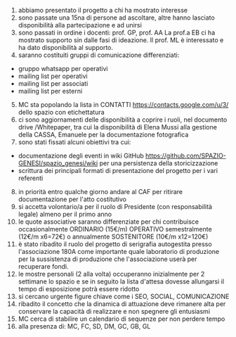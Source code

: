 1) abbiamo presentato il progetto a chi ha mostrato interesse
2) sono passate una 15na di persone ad ascoltare, altre hanno lasciato disponibilità alla partecipazione e ad unirsi
3) sono passati in ordine i docenti: prof. GP, prof. AA La prof.a EB ci ha mostrato supporto sin dalle fasi di ideazione. Il prof. ML è interessato e ha dato disponibilità al supporto.
4) saranno costituiti gruppi di comunicazione differenziati:
- gruppo whatsapp per operativi
- mailing list per operativi 
- mailing list per associati
- mailing list per esterni
5) MC sta popolando la lista in CONTATTI https://contacts.google.com/u/3/ dello spazio con etichettatura
6) ci sono aggiornamenti delle disponibilità a coprire i ruoli, nel documento drive /Whitepaper, tra cui la disponibilità di Elena Mussi alla gestione della CASSA, Emanuele per la documentazione fotografica
7) sono stati fissati alcuni obiettivi tra cui:
- documentazione degli eventi in wiki GitHub https://github.com/SPAZIO-GENESI/spazio_genesi/wiki per una persistenza della storicizzazione
- scrittura dei principali formati di presentazione del progetto per i vari referenti
8) in priorità entro qualche giorno andare al CAF per ritirare documentazione per l'atto costitutivo
9) si accetta volontario/a per il ruolo di Presidente (con responsabilità legale) almeno per il primo anno
10) le quote associative saranno differenziate per chi contribuisce occasionalmente ORDINARIO (15€/m) OPERATIVO semestralmente (12€/m x6=72€) o annualmente SOSTENITORE (10€/m x12=120€)
11) è stato ribadito il ruolo del progetto di serigrafia autogestita presso l'associazione 180A come importante quale laboratorio di produzione per la sussistenza di produzione che l'associazione userà per recuperare fondi.
12) le mostre personali (2 alla volta) occuperanno inizialmente per 2 settimane lo spazio e se in seguito la lista d'attesa dovesse allungarsi il tempo di esposizione potrà essere ridotto
13) si cercano urgente figure chiave come i SEO, SOCIAL, COMUNICAZIONE
14) ribadito il concetto che la dinamica di attuazione deve rimanere alta per conservare la capacità di realizzare e non spegnere gli entusiasmi
15) MC cerca di stabilire un calendario di sequenze per non perdere tempo
16) alla presenza di:
MC, FC, SD, DM, GC, GB, GL
